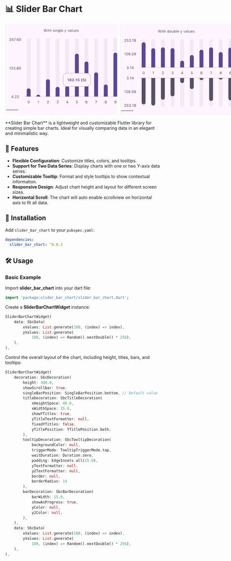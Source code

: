 # 📊 Slider Bar Chart
<div style="display: flex;">
  <img src="screenshots/1.png" alt="Screenshot 1" style="max-height: 300px; margin-right: 10px;">
  <img src="screenshots/2.png" alt="Screenshot 2" style="max-height: 300px;">
</div>
<br>
**Slider Bar Chart** is a lightweight and customizable Flutter library for creating simple bar charts. Ideal for visually comparing data in an elegant and minimalistic way.

## 🌟 Features

- **Flexible Configuration**: Customize titles, colors, and tooltips.
- **Support for Two Data Series**: Display charts with one or two Y-axis data series.
- **Customizable Tooltip**: Format and style tooltips to show contextual information.
- **Responsive Design**: Adjust chart height and layout for different screen sizes.
- **Horizontal Scroll**: The chart will auto enable scrollview on horizontal axis to fit all data.

## 🚀 Installation

Add `slider_bar_chart` to your `pubspec.yaml`:

```yaml
dependencies:
  slider_bar_chart: ^0.0.3
```

## 🛠️ Usage

### Basic Example
Import **slider_bar_chart** into your dart file:
```dart
import 'package:slider_bar_chart/slider_bar_chart.dart';
```

Create a **SliderBarChartWidget** instance:
```dart
SliderBarChartWidget(
    data: SbcData(
        xValues: List.generate(100, (index) => index),
        yValues: List.generate(
            100, (index) => Random().nextDouble() * 256),
    ),
),
```

Control the overall layout of the chart, including height, titles, bars, and tooltips:
```dart
SliderBarChartWidget(
    decoration: SbcDecoration(
        height: 300.0, 
        showScrollbar: true, 
        singleBarPosition: SingleBarPosition.bottom, // Default value
        titleDecoration: SbcTitleDecoration(
            xHeightSpace: 40.0,
            xWidthSpace: 35.0,
            showYTitles: true,
            yTitleTextFormatter: null,
            fixedYTitles: false,
            yTitlePosition: YTitlePosition.both,
        ),
        tooltipDecoration: SbcTooltipDecoration(
            backgroundColor: null,
            triggerMode: TooltipTriggerMode.tap,
            waitDuration: Duration.zero,
            padding: EdgeInsets.all(15.0),
            yTextFormatter: null,
            y2TextFormatter: null,
            border: null,
            borderRadius: 14
        ),
        barDecoration: SbcBarDecoration(
            barWidth: 15.0,
            showAsProgress: true,
            yColor: null,
            y2Color: null,
        ),
    ),
    data: SbcData(
        xValues: List.generate(100, (index) => index),
        yValues: List.generate(
            100, (index) => Random().nextDouble() * 256),
    ),
),
```